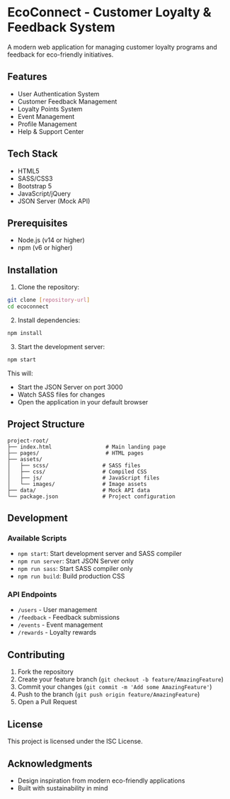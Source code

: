 # EcoConnect - Customer Loyalty & Feedback System

A modern web application for managing customer loyalty programs and feedback for eco-friendly initiatives.

## Features

- User Authentication System
- Customer Feedback Management
- Loyalty Points System
- Event Management
- Profile Management
- Help & Support Center

## Tech Stack

- HTML5
- SASS/CSS3
- Bootstrap 5
- JavaScript/jQuery
- JSON Server (Mock API)

## Prerequisites

- Node.js (v14 or higher)
- npm (v6 or higher)

## Installation

1. Clone the repository:
```bash
git clone [repository-url]
cd ecoconnect
```

2. Install dependencies:
```bash
npm install
```

3. Start the development server:
```bash
npm start
```

This will:
- Start the JSON Server on port 3000
- Watch SASS files for changes
- Open the application in your default browser

## Project Structure

```
project-root/
├── index.html                 # Main landing page
├── pages/                     # HTML pages
├── assets/
│   ├── scss/                 # SASS files
│   ├── css/                  # Compiled CSS
│   ├── js/                   # JavaScript files
│   └── images/               # Image assets
├── data/                     # Mock API data
└── package.json              # Project configuration
```

## Development

### Available Scripts

- `npm start`: Start development server and SASS compiler
- `npm run server`: Start JSON Server only
- `npm run sass`: Start SASS compiler only
- `npm run build`: Build production CSS

### API Endpoints

- `/users` - User management
- `/feedback` - Feedback submissions
- `/events` - Event management
- `/rewards` - Loyalty rewards

## Contributing

1. Fork the repository
2. Create your feature branch (`git checkout -b feature/AmazingFeature`)
3. Commit your changes (`git commit -m 'Add some AmazingFeature'`)
4. Push to the branch (`git push origin feature/AmazingFeature`)
5. Open a Pull Request

## License

This project is licensed under the ISC License.

## Acknowledgments

- Design inspiration from modern eco-friendly applications
- Built with sustainability in mind 